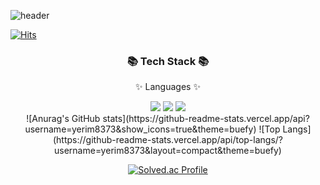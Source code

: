 ![header](https://capsule-render.vercel.app/api?type=waving&color=auto&height=300&section=header&text=Hi!%20I'm%20Yerim!&fontSize=90)

[![Hits](https://hits.seeyoufarm.com/api/count/incr/badge.svg?url=https%3A%2F%2Fgithub.com%2Fyerim8373&count_bg=%23FDE1FF&title_bg=%23D6B2FF&icon=&icon_color=%23E7E7E7&title=hits&edge_flat=false)](https://hits.seeyoufarm.com)

<div align=center>
	<h3>📚 Tech Stack 📚</h3>
	<p>✨ Languages ✨</p>
</div>
<div align="center">
	<img src="https://img.shields.io/badge/Java-007396?style=flat&logo=Conda-Forge&logoColor=white" />
	<img src="https://img.shields.io/badge/Python-3766AB?style=flat&logo=HTML5&logoColor=white" />
	<img src="https://img.shields.io/badge/CSS3-1572B6?style=flat&logo=CSS3&logoColor=white" />
	<br>
</div>

<div align=center>
![Anurag's GitHub stats](https://github-readme-stats.vercel.app/api?username=yerim8373&show_icons=true&theme=buefy)
![Top Langs](https://github-readme-stats.vercel.app/api/top-langs/?username=yerim8373&layout=compact&theme=buefy)

[![Solved.ac Profile](http://mazassumnida.wtf/api/generate_badge?boj=yerim8373)](https://solved.ac/yerim8373)<br/>
</div>

<!--
**yerim8373/yerim8373** is a ✨ _special_ ✨ repository because its `README.md` (this file) appears on your GitHub profile.

Here are some ideas to get you started:

- 🔭 I’m currently working on ...
- 🌱 I’m currently learning ...
- 👯 I’m looking to collaborate on ...
- 🤔 I’m looking for help with ...
- 💬 Ask me about ...
- 📫 How to reach me: ...
- 😄 Pronouns: ...
- ⚡ Fun fact: ...
-->
